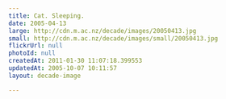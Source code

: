 ```yaml
---
title: Cat. Sleeping.
date: 2005-04-13
large: http://cdn.m.ac.nz/decade/images/20050413.jpg
small: http://cdn.m.ac.nz/decade/images/small/20050413.jpg
flickrUrl: null
photoId: null
createdAt: 2011-01-30 11:07:18.399553
updatedAt: 2005-10-07 10:11:57
layout: decade-image

---
```


